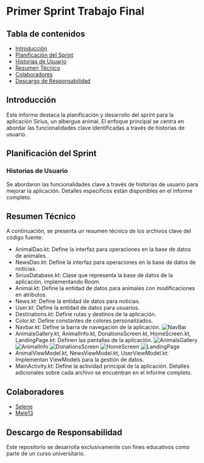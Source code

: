 # Primer Sprint Trabajo Final

## Tabla de contenidos
- [Introducción](#introducción)
- [Planificación del Sprint](#planificación-del-sprint)
- [Historias de Usuario](#historias-de-usuario)
- [Resumen Técnico](#resumen-técnico)
- [Colaboradores](#colaboradores)
- [Descargo de Responsabilidad](#descargo-de-responsabilidad)
 
## Introducción
Este informe destaca la planificación y desarrollo del sprint para la aplicación Sirius, un albergue animal. El enfoque principal se centra en abordar las funcionalidades clave identificadas a través de historias de usuario.

## Planificación del Sprint
### Historias de Usuario
Se abordaron las funcionalidades clave a través de historias de usuario para mejorar la aplicación. Detalles específicos están disponibles en el informe completo.

## Resumen Técnico
A continuación, se presenta un resumen técnico de los archivos clave del código fuente:
- AnimalDao.kt: Define la interfaz para operaciones en la base de datos de animales.
- NewsDao.kt: Define la interfaz para operaciones en la base de datos de noticias.
- SiriusDatabase.kt: Clase que representa la base de datos de la aplicación, implementando Room.
- Animal.kt: Define la entidad de datos para animales con modificaciones en atributos.
- News.kt: Define la entidad de datos para noticias.
- User.kt: Define la entidad de datos para usuarios.
- Destinations.kt: Define rutas y destinos de la aplicación.
- Color.kt: Define constantes de colores personalizados.
- Navbar.kt: Define la barra de navegación de la aplicación.
![NavBar](Images/NavBar.png)
- AnimalsGallery.kt, AnimalInfo.kt, DonationsScreen.kt, HomeScreen.kt, LandingPage.kt: Definen las pantallas de la aplicación.
![AnimalsGallery](Images/AnimalsGallery.png)
![AnimalInfo](Images/AnimalInfo.png)
![DonationsScreen](Images/DonationsScreen.png)
![HomeScreen](Images/HomeScreen.png)
![LandingPage](Images/LandingPage.png)
- AnimalViewModel.kt, NewsViewModel.kt, UserViewModel.kt: Implementan ViewModels para la gestión de datos.
- MainActivity.kt: Define la actividad principal de la aplicación.
Detalles adicionales sobre cada archivo se encuentran en el informe completo.



## Colaboradores
- [Selene](https://github.com/SeleneGonzalezCurbelo)
- [Mele13](https://github.com/mele13)

## Descargo de Responsabilidad
Este repositorio se desarrolla exclusivamente con fines educativos como parte de un curso universitario.
